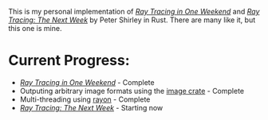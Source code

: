 This is my personal implementation of [_Ray Tracing in One Weekend_](https://raytracing.github.io/books/RayTracingInOneWeekend.html) and [_Ray Tracing: The Next Week_](https://raytracing.github.io/books/RayTracingTheNextWeek.html) by Peter Shirley in Rust. There are many like it, but this one is mine.

# Current Progress:
* [_Ray Tracing in One Weekend_](https://raytracing.github.io/books/RayTracingInOneWeekend.html) - Complete
* Outputing arbitrary image formats using the [image crate](https://github.com/image-rs/image) - Complete
* Multi-threading using [rayon](https://github.com/rayon-rs/rayon) - Complete
* [_Ray Tracing: The Next Week_](https://raytracing.github.io/books/RayTracingTheNextWeek.html) - Starting now
